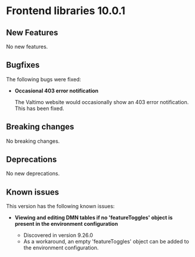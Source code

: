 # Frontend libraries 10.0.1

## New Features

No new features.

## Bugfixes

The following bugs were fixed:

* **Occasional 403 error notification**

  The Valtimo website would occasionally show an 403 error notification. This has been fixed.

## Breaking changes

No breaking changes.

## Deprecations

No new deprecations.

## Known issues

This version has the following known issues:

* **Viewing and editing DMN tables if no 'featureToggles' object is present in the environment configuration**

  * Discovered in version 9.26.0
  * As a workaround, an empty 'featureToggles' object can be added to the environment configuration.
